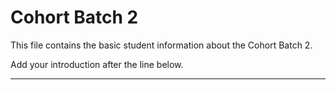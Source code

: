 # Cohort Batch 2

This file contains the basic student information about the Cohort Batch 2.

Add your introduction after the line below.

<hr />
